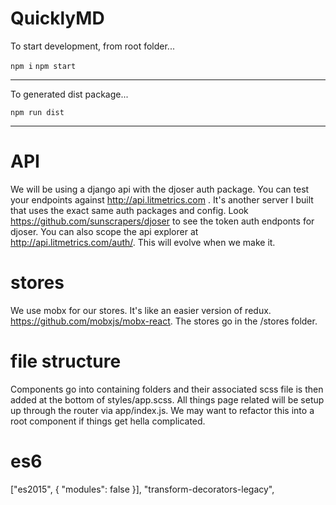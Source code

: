 # QuicklyMD

To start development, from root folder...

`npm i`
`npm start`

---

To generated dist package...

`npm run dist`

---

# API
We will be using a django api with the djoser auth package.  You can test your endpoints against
<http://api.litmetrics.com> . It's another server I built that uses the exact same auth packages and config.
Look <https://github.com/sunscrapers/djoser> to see the token auth endponts for djoser. You can also scope the api
explorer at <http://api.litmetrics.com/auth/>.  This will evolve when we make it.

# stores

We use mobx for our stores.  It's like an easier version of redux.
<https://github.com/mobxjs/mobx-react>. The stores go in the /stores folder.

# file structure
Components go into containing folders and their associated scss file is then added at the bottom of
styles/app.scss. All things page related will be setup up through the router via app/index.js. We may want
to refactor this into a root component if things get hella complicated.

# es6
["es2015", { "modules": false }],
"transform-decorators-legacy",


#
